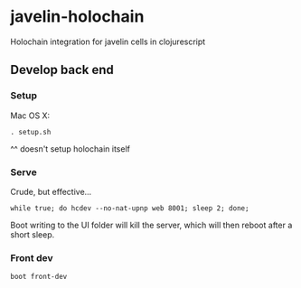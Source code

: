 # javelin-holochain
Holochain integration for javelin cells in clojurescript

## Develop back end

### Setup

Mac OS X:

`. setup.sh`

^^ doesn't setup holochain itself

### Serve

Crude, but effective...

`while true; do hcdev --no-nat-upnp web 8001; sleep 2; done;`

Boot writing to the UI folder will kill the server, which will then reboot after
a short sleep.

### Front dev

`boot front-dev`
